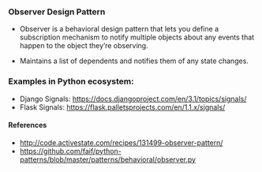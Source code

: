 ### Observer Design Pattern

- Observer is a behavioral design pattern that lets you define a subscription mechanism to notify multiple objects about
  any events that happen to the object they’re observing.

- Maintains a list of dependents and notifies them of any state changes.

### Examples in Python ecosystem:

* Django Signals: https://docs.djangoproject.com/en/3.1/topics/signals/
* Flask Signals: https://flask.palletsprojects.com/en/1.1.x/signals/

#### References

- http://code.activestate.com/recipes/131499-observer-pattern/
- https://github.com/faif/python-patterns/blob/master/patterns/behavioral/observer.py